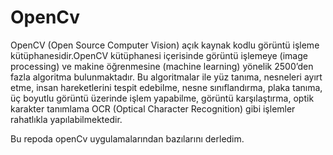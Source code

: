 # OpenCv
OpenCV (Open Source Computer Vision) açık kaynak kodlu görüntü işleme kütüphanesidir.OpenCV kütüphanesi içerisinde görüntü işlemeye (image processing) ve makine öğrenmesine (machine learning) yönelik 2500’den fazla algoritma bulunmaktadır. Bu algoritmalar ile yüz tanıma, nesneleri ayırt etme, insan hareketlerini tespit edebilme, nesne sınıflandırma, plaka tanıma, üç boyutlu görüntü üzerinde işlem yapabilme, görüntü karşılaştırma, optik karakter tanımlama OCR (Optical Character Recognition) gibi işlemler rahatlıkla yapılabilmektedir.

Bu repoda openCv uygulamalarından bazılarını derledim.

<i class="fa fa-python" aria-hidden="true"></i>
